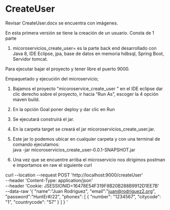 # CreateUser

Revisar CreateUser.docx se encuentra con imágenes.

En esta primera versión se tiene la creación de un usuario. Consta de 1 parte 

1. micoroservicios_create_user= es la parte back end desarrollado con Java 8, IDE Eclipse, jpa, base de datos en memoria hdbsql, Spring Boot, Servidor tomcat.

Para ejecutar bajar el proyecto y tener libre el puerto 9000. 

Empaquetado y ejecución del microservicio;

 1. Bajamos el proyecto "micoroservice_create_user " en el IDE eclipse dar clic derecho sobre el proyecto, ir hacia “Run As”, escoger la 4 opción maven build.

 

2. En la opción Goal poner deploy y dar clic en Run

 

3. Se ejecutará construirá  el jar.

4. En la carpeta target se creará el jar  micoroservicios_create_user.jar.
 


5. Este jar lo podemos ubicar en cualquier carpeta y con una terminal de comando ejecutamos:  
 java -jar micoroservicios_create_user-0.0.1-SNAPSHOT.jar


 

6. Una vez que se encuentre arriba el microservicio nos dirigimos postman e importamos en raw el siguiente curl

curl --location --request POST 'http://localhost:9000/createUser' \
--header 'Content-Type: application/json' \
--header 'Cookie: JSESSIONID=16478E54F319F8B20B288B9912D1EE7B' \
--data-raw '{
    "name":"Juan Rodriguez",
    "email":"juan@rodriguez2.org",
    "password":"HuntEr#/22",
    "phones": [
        {
            "number": "1234567",
            "citycode": "1",
            "countrycode": "57"
        }
    ]
}
'

 
